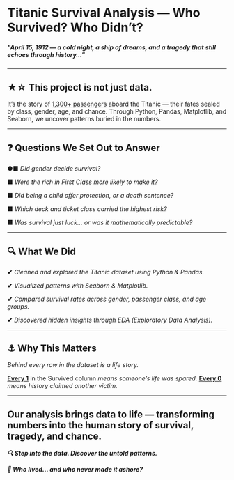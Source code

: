   #                                                              Titanic Survival Analysis — Who Survived? Who Didn’t?
#####                                       *"April 15, 1912 — a cold night, a ship of dreams, and a tragedy that still echoes through history…"*
_________________

## ★☆ **This project is not just data.**
It’s the story of <ins>1,300+ passengers</ins> aboard the Titanic — their fates sealed by class, gender, age, and chance.
Through Python, Pandas, Matplotlib, and Seaborn, we uncover patterns buried in the numbers.
________________________

## ❓ **Questions We Set Out to Answer**

●■ *Did gender decide survival?*

■ *Were the rich in First Class more likely to make it?*

■ *Did being a child offer protection, or a death sentence?*

■ *Which deck and ticket class carried the highest risk?*

■ *Was survival just luck… or was it mathematically predictable?*
_____________________

## **🔍 What We Did**

**✔**  *Cleaned and explored the Titanic dataset using Python & Pandas.*

**✔** *Visualized patterns with Seaborn & Matplotlib.*

**✔** *Compared survival rates across gender, passenger class, and age groups.*

**✔** *Discovered hidden insights through EDA (Exploratory Data Analysis).*
____________________________

## **⚓ Why This Matters**

*Behind every row in the dataset is a life story.*

**<ins>Every 1</ins>** in the Survived column *means someone’s life was spared.*
**<ins>Every 0</ins>** *means history claimed another victim.*
________________

## **Our analysis brings data to life — transforming numbers into the human story of survival, tragedy, and chance.**

***🔍 Step into the data. Discover the untold patterns.***

***📍 Who lived… and who never made it ashore?***

